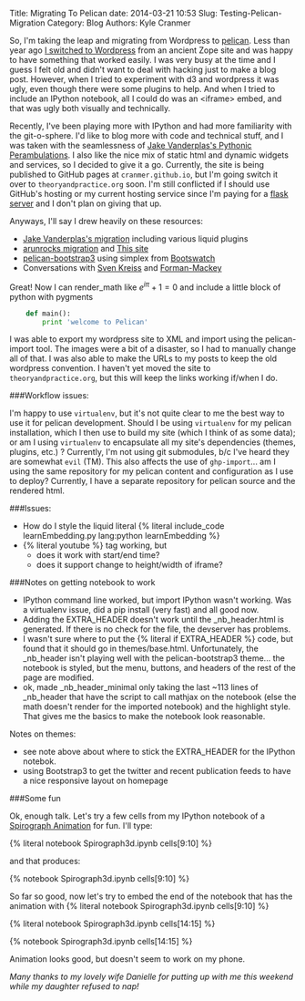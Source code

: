 Title: Migrating To Pelican
date: 2014-03-21 10:53
Slug: Testing-Pelican-Migration
Category: Blog
Authors: Kyle Cranmer


So, I'm taking the leap and migrating from Wordpress to 
[pelican](http://getpelican.com). 
Less than year ago [I switched to Wordpress](/2013/06/next-up-flask/) from an ancient Zope site and was 
happy to have something that worked easily.  I was very busy at the time 
and I guess I felt old and didn't want to deal with hacking just to make
a blog post.  However, when I tried to experiment with d3 and wordpress it
was ugly, even though there were some plugins to help.  And when I tried to
include an IPython notebook, all I could do was an <iframe\> embed, and that
was ugly both visually and technically.

Recently, I've been playing more with IPython and had more familiarity with 
the git-o-sphere.  I'd like to blog more with code and technical stuff, and I was taken
with the seamlessness of [Jake  Vanderplas's Pythonic Perambulations](http://jakevdp.github.io). 
I also like the nice mix of static html and dynamic widgets and services, 
so I decided to give it a go.  Currently, the site is being published to GitHub 
pages at `cranmer.github.io`, but I'm going switch it over to `theoryandpractice.org` 
soon.  I'm still conflicted if I should use GitHub's hosting or my current hosting 
service since I'm paying for a [flask server](http://flask.theoryandpractice.org) 
and I don't plan on giving that up.

Anyways, I'll say I drew heavily on these resources:

- [Jake  Vanderplas's migration](http://jakevdp.github.io/blog/2013/05/07/migrating-from-octopress-to-pelican/) including various liquid plugins
- [arunrocks migration](http://arunrocks.com/moving-blogs-to-pelican/) and  [This site](http://martinbrochhaus.com/pelican2.html)
- [pelican-bootstrap3](https://github.com/DandyDev/pelican-bootstrap3) using simplex from [Bootswatch](http://bootswatch.com)
- Conversations with [Sven Kreiss](http://www.svenkreiss.com) and [Forman-Mackey](http://dan.iel.fm)

Great! Now I can render\_math like $e^{i\pi}+1 = 0$ and include a little block of python with pygments

```python
    def main():
        print 'welcome to Pelican'
```

I was able to export my wordpress site to XML and import using the pelican-import tool.  The images were a bit of a disaster, so I had to manually change all of that. I was also able to make the URLs to my posts to keep the old wordpress convention. I haven't yet moved the site to `theoryandpractice.org`, but this will keep the links working if/when I do.  

###Workflow issues:

I'm happy to use `virtualenv`, but it's not quite clear to me the best way to use it for pelican development. Should I be using `virtualenv` for my pelican installation, which I then use to build my site (which I think of as some data); or am I using `virtualenv` to encapsulate all my site's dependencies (themes, plugins, etc.) ? Currently, I'm not using git submodules, b/c I've heard they are somewhat `evil` (TM). This also affects the use of `ghp-import`... am I using the same repository for my pelican content and configuration as I use to deploy?  Currently, I have a separate repository for pelican source and the rendered html.


###Issues:

- How do I style the liquid literal {% literal include_code learnEmbedding.py lang:python learnEmbedding %}
- {% literal youtube %} tag working, but
    - does it work with start/end time?
    - does it support change to height/width of iframe?

###Notes on getting notebook to work

- IPython command line worked, but import IPython wasn't working. Was a virtualenv issue, did a pip install (very fast) and all good now. 
- Adding the EXTRA_HEADER doesn't work until the _nb_header.html is generated. If there is no check for the file, the devserver has problems. 
- I wasn't sure where to put the {% literal if EXTRA_HEADER %} code, but found that it should go in themes/base.html. Unfortunately, the _nb_header isn't playing well with the pelican-bootstrap3 theme... the notebook is styled, but the menu, buttons, and headers of the rest of the page are modified.
- ok, made _nb_header_minimal only taking the last ~113 lines of _nb_header that have the script to call mathjax on the notebook (else the math doesn't render for the imported notebook) and the highlight style. That gives me the basics to make the notebook look reasonable.

Notes on themes:

- see note above about where to stick the EXTRA_HEADER for the IPython notebok.
- using Bootstrap3 to get the twitter  and recent publication feeds to have a nice responsive layout on homepage

###Some fun

Ok, enough talk. Let's try a few cells from my IPython notebook of a [Spirograph Animation](http://nbviewer.ipython.org/url/cranmer.github.io/downloads/notebooks/Spirograph3d.ipynb?create=1) for fun.  I'll type:

{% literal notebook Spirograph3d.ipynb cells[9:10] %}

and that produces:
 

{% notebook Spirograph3d.ipynb cells[9:10] %}

So far so good, now let's try to embed the end of the notebook that has the animation with 
{% literal notebook Spirograph3d.ipynb cells[9:10] %}

{% literal notebook Spirograph3d.ipynb cells[14:15] %}

{% notebook Spirograph3d.ipynb cells[14:15] %}

Animation looks good, but doesn't seem to work on my phone. 

_Many thanks to my lovely wife Danielle for putting up with me this weekend while my daughter refused to nap!_


<!--

test notebook

-->